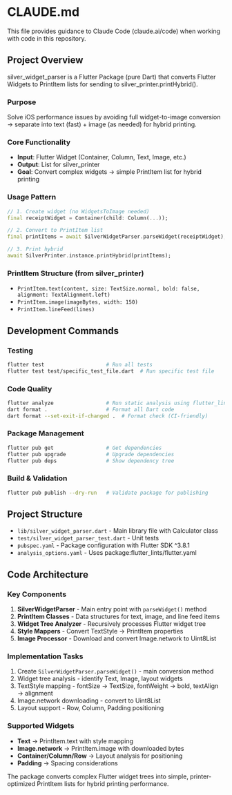 # CLAUDE.md

This file provides guidance to Claude Code (claude.ai/code) when working with code in this repository.

## Project Overview
silver_widget_parser is a Flutter Package (pure Dart) that converts Flutter Widgets to PrintItem lists for sending to silver_printer.printHybrid().

### Purpose
Solve iOS performance issues by avoiding full widget-to-image conversion → separate into text (fast) + image (as needed) for hybrid printing.

### Core Functionality
- **Input**: Flutter Widget (Container, Column, Text, Image, etc.)
- **Output**: List<PrintItem> for silver_printer
- **Goal**: Convert complex widgets → simple PrintItem list for hybrid printing

### Usage Pattern
```dart
// 1. Create widget (no WidgetsToImage needed)
final receiptWidget = Container(child: Column(...));

// 2. Convert to PrintItem list
final printItems = await SilverWidgetParser.parseWidget(receiptWidget);

// 3. Print hybrid
await SilverPrinter.instance.printHybrid(printItems);
```

### PrintItem Structure (from silver_printer)
- `PrintItem.text(content, size: TextSize.normal, bold: false, alignment: TextAlignment.left)`
- `PrintItem.image(imageBytes, width: 150)`
- `PrintItem.lineFeed(lines)`

## Development Commands

### Testing
```bash
flutter test                    # Run all tests
flutter test test/specific_test_file.dart  # Run specific test file
```

### Code Quality
```bash
flutter analyze                 # Run static analysis using flutter_lints
dart format .                   # Format all Dart code
dart format --set-exit-if-changed .  # Format check (CI-friendly)
```

### Package Management
```bash
flutter pub get                 # Get dependencies
flutter pub upgrade             # Upgrade dependencies
flutter pub deps                # Show dependency tree
```

### Build & Validation
```bash
flutter pub publish --dry-run   # Validate package for publishing
```

## Project Structure
- `lib/silver_widget_parser.dart` - Main library file with Calculator class
- `test/silver_widget_parser_test.dart` - Unit tests
- `pubspec.yaml` - Package configuration with Flutter SDK ^3.8.1
- `analysis_options.yaml` - Uses package:flutter_lints/flutter.yaml

## Code Architecture

### Key Components
1. **SilverWidgetParser** - Main entry point with `parseWidget()` method
2. **PrintItem Classes** - Data structures for text, image, and line feed items
3. **Widget Tree Analyzer** - Recursively processes Flutter widget tree
4. **Style Mappers** - Convert TextStyle → PrintItem properties
5. **Image Processor** - Download and convert Image.network to Uint8List

### Implementation Tasks
1. Create `SilverWidgetParser.parseWidget()` - main conversion method
2. Widget tree analysis - identify Text, Image, layout widgets
3. TextStyle mapping - fontSize → TextSize, fontWeight → bold, textAlign → alignment
4. Image.network downloading - convert to Uint8List
5. Layout support - Row, Column, Padding positioning

### Supported Widgets
- **Text** → PrintItem.text with style mapping
- **Image.network** → PrintItem.image with downloaded bytes
- **Container/Column/Row** → Layout analysis for positioning
- **Padding** → Spacing considerations

The package converts complex Flutter widget trees into simple, printer-optimized PrintItem lists for hybrid printing performance.